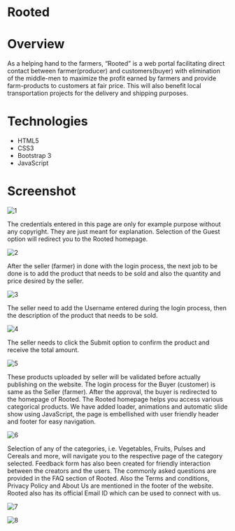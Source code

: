 # Rooted

# Overview 
As a helping hand to the farmers, “Rooted” is a web portal facilitating direct contact between farmer(producer) and customers(buyer) with elimination of the middle-men to maximize the profit earned by farmers and provide farm-products to customers at fair price. This will also benefit local transportation projects for the delivery and shipping purposes.

# Technologies 

- HTML5
- CSS3
- Bootstrap 3
- JavaScript


# Screenshot 
  
![1](https://github.com/user-attachments/assets/f7525323-9f05-4ff7-a8ff-0616ecd2db4b)

The credentials entered in this page are only for example purpose without any copyright. They are just meant for explanation.
Selection of the Guest option will redirect you to the Rooted homepage.


![2](https://github.com/user-attachments/assets/9412176b-1fd6-4389-abad-ba8e92871ea5)

After the seller (farmer) in done with the login process, the next job to be done is to add the product that needs to be sold and also the quantity and price desired by the seller.


![3](https://github.com/user-attachments/assets/4ceac141-b682-4f34-93a9-a5a8480c61ab)

The seller need to add the Username entered during the login process, then the description of the product that needs to be sold.


![4](https://github.com/user-attachments/assets/b067d0a3-9ac2-4e6a-be24-574e8ce748ca)

The seller needs to click the Submit option to confirm the product and receive the total amount.


![5](https://github.com/user-attachments/assets/f413becf-8d2c-491c-b18a-cc79263dae0e)

These products uploaded by seller will be validated before actually publishing on the website.
The login process for the Buyer (customer) is same as the Seller (farmer). After the approval, the buyer is redirected to the homepage of Rooted. 
The Rooted homepage helps you access various categorical products. We have added loader, animations and automatic slide show using JavaScript, the page is embellished with user friendly header and footer for easy navigation.


![6](https://github.com/user-attachments/assets/5a05c165-167f-4044-8ed4-1a4e641a78f3)

Selection of any of the categories, i.e. Vegetables, Fruits, Pulses and Cereals and more, will navigate you to the respective page of the category selected. 
Feedback form has also been created for friendly interaction between the creators and the users. The commonly asked questions are provided in the FAQ section of Rooted. Also the Terms and conditions, Privacy Policy and About Us are mentioned in the footer of the website. Rooted also has its official Email ID which can be used to connect with us.

![7](https://github.com/user-attachments/assets/3a5d97cc-4daf-409e-9758-1b1d4b30c813)


![8](https://github.com/user-attachments/assets/af7d348b-d9a3-45d6-8ea3-07292a0219de)





